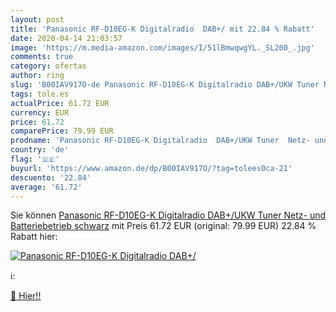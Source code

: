 ```yaml
---
layout: post
title: 'Panasonic RF-D10EG-K Digitalradio  DAB+/ mit 22.84 % Rabatt'
date: 2020-04-14 21:03:57
image: 'https://m.media-amazon.com/images/I/51lBmwqwgYL._SL200_.jpg'
comments: true
category: ofertas
author: ring
slug: 'B00IAV917O-de Panasonic RF-D10EG-K Digitalradio DAB+/UKW Tuner Netz- und...'
tags: tole.es
actualPrice: 61.72 EUR
currency: EUR
price: 61.72
comparePrice: 79.99 EUR
prodname: 'Panasonic RF-D10EG-K Digitalradio  DAB+/UKW Tuner  Netz- und Batteriebetrieb  schwarz'
country: 'de'
flag: '🇩🇪'
buyurl: 'https://www.amazon.de/dp/B00IAV917O/?tag=tolees0ca-21'
descuento: '22.84'
average: '61.72'
---
```


Sie können [Panasonic RF-D10EG-K Digitalradio  DAB+/UKW Tuner  Netz- und Batteriebetrieb  schwarz](https://www.amazon.de/dp/B00IAV917O/?tag=tolees0ca-21) mit Preis 61.72 EUR (original: 79.99 EUR) 22.84 % Rabatt hier:

[![Panasonic RF-D10EG-K Digitalradio  DAB+/](https://m.media-amazon.com/images/I/51lBmwqwgYL._SL200_.jpg)](https://www.amazon.de/dp/B00IAV917O/?tag=tolees0ca-21)

ℹ️:


[🛒 Hier!!](https://www.amazon.de/dp/B00IAV917O/?tag=tolees0ca-21)

